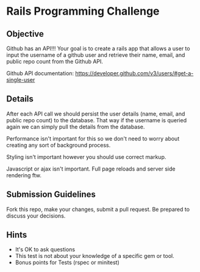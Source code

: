 # Rails Programming Challenge

## Objective

Github has an API!!!
Your goal is to create a rails app that allows a user to input the username of
a github user and retrieve their name, email, and public repo count from the
Github API.

Github API documentation: https://developer.github.com/v3/users/#get-a-single-user

## Details

After each API call we should persist the user details (name, email, and public
repo count) to the database.  That way if the username is queried again we can
simply pull the details from the database.

Performance isn't important for this so we don't need to worry about creating
any sort of background process.

Styling isn't important however you should use correct markup.

Javascript or ajax isn't important.  Full page reloads and server side
rendering ftw.

## Submission Guidelines

Fork this repo, make your changes, submit a pull request.  Be prepared to
discuss your decisions.

## Hints

* It's OK to ask questions
* This test is not about your knowledge of a specific gem or tool.
* Bonus points for Tests (rspec or minitest)
